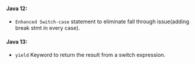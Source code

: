 #### Java 12:
- `Enhanced Switch-case` statement to eliminate fall through issue(adding break stmt in every case).
#### Java 13:
- `yield` Keyword to return the result from a switch expression.
